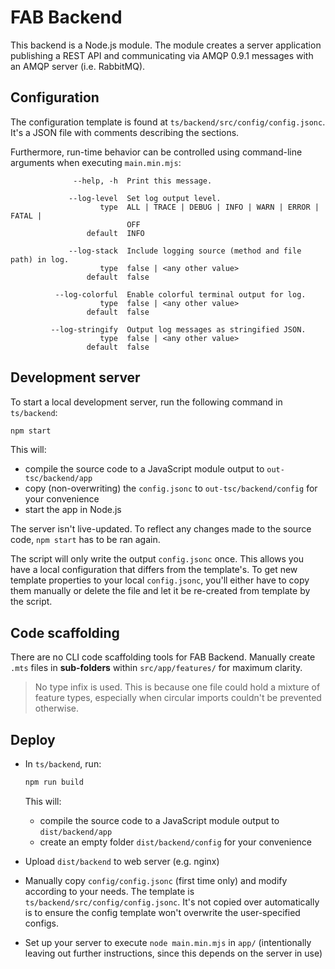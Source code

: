 # FAB Backend

This backend is a Node.js module. The module creates a server application publishing a REST API and communicating via AMQP 0.9.1 messages with an AMQP server (i.e. RabbitMQ).

## Configuration

The configuration template is found at `ts/backend/src/config/config.jsonc`. It's a JSON file with comments describing the sections.

Furthermore, run-time behavior can be controlled using command-line arguments when executing `main.min.mjs`:

```terminal
              --help, -h  Print this message.

             --log-level  Set log output level.
                    type  ALL | TRACE | DEBUG | INFO | WARN | ERROR | FATAL |
                          OFF
                 default  INFO

             --log-stack  Include logging source (method and file path) in log.
                    type  false | <any other value>
                 default  false

          --log-colorful  Enable colorful terminal output for log.
                    type  false | <any other value>
                 default  false

         --log-stringify  Output log messages as stringified JSON.
                    type  false | <any other value>
                 default  false
```

## Development server

To start a local development server, run the following command in `ts/backend`:

```bash
npm start
```

This will:
* compile the source code to a JavaScript module output to `out-tsc/backend/app`
* copy (non-overwriting) the `config.jsonc` to `out-tsc/backend/config` for your convenience
* start the app in Node.js

The server isn't live-updated. To reflect any changes made to the source code, `npm start` has to be ran again.

The script will only write the output `config.jsonc` once. This allows you have a local configuration that differs from the template's. To get new template properties to your local `config.jsonc`, you'll either have to copy them manually or delete the file and let it be re-created from template by the script.

## Code scaffolding

There are no CLI code scaffolding tools for FAB Backend. Manually create `.mts` files in **sub-folders** within `src/app/features/` for maximum clarity.

> No type infix is used. This is because one file could hold a mixture of feature types, especially when circular imports couldn't be prevented otherwise.

## Deploy

* In `ts/backend`, run:

  ```bash
  npm run build
  ```

  This will:
  * compile the source code to a JavaScript module output to `dist/backend/app`
  * create an empty folder `dist/backend/config` for your convenience
* Upload `dist/backend` to web server (e.g. nginx)
* Manually copy `config/config.jsonc` (first time only) and modify according to your needs. The template is `ts/backend/src/config/config.jsonc`. It's not copied over automatically is to ensure the config template won't overwrite the user-specified configs.

* Set up your server to execute `node main.min.mjs` in `app/` (intentionally leaving out further instructions, since this depends on the server in use)
